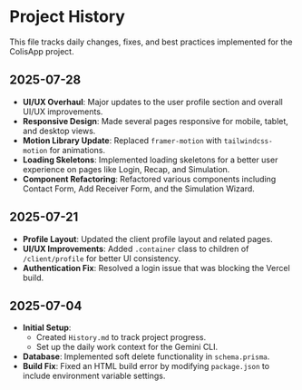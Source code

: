 # Project History

This file tracks daily changes, fixes, and best practices implemented for the ColisApp project.

## 2025-07-28

- **UI/UX Overhaul**: Major updates to the user profile section and overall UI/UX improvements.
- **Responsive Design**: Made several pages responsive for mobile, tablet, and desktop views.
- **Motion Library Update**: Replaced `framer-motion` with `tailwindcss-motion` for animations.
- **Loading Skeletons**: Implemented loading skeletons for a better user experience on pages like Login, Recap, and Simulation.
- **Component Refactoring**: Refactored various components including Contact Form, Add Receiver Form, and the Simulation Wizard.

## 2025-07-21

- **Profile Layout**: Updated the client profile layout and related pages.
- **UI/UX Improvements**: Added `.container` class to children of `/client/profile` for better UI consistency.
- **Authentication Fix**: Resolved a login issue that was blocking the Vercel build.

## 2025-07-04

- **Initial Setup**:
  - Created `History.md` to track project progress.
  - Set up the daily work context for the Gemini CLI.
- **Database**: Implemented soft delete functionality in `schema.prisma`.
- **Build Fix**: Fixed an HTML build error by modifying `package.json` to include environment variable settings.
